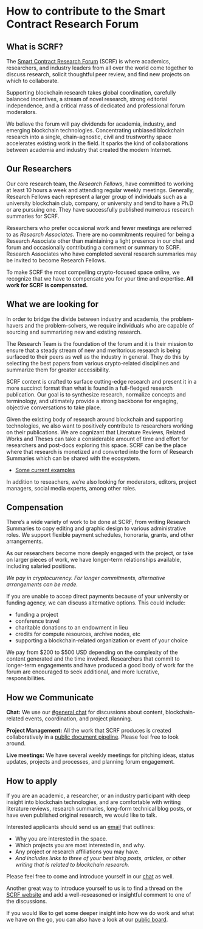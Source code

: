 # How to contribute to the Smart Contract Research Forum

## What is SCRF?

The [Smart Contract Research Forum](https://www.smartcontractresearch.org/) (SCRF) is where academics, researchers, and industry leaders from all over the world come together to discuss research, solicit thoughtful peer review, and find new projects on which to collaborate.

Supporting blockchain research takes global coordination, carefully balanced incentives, a stream of novel research, strong editorial independence, and a critical mass of dedicated and professional forum moderators.

We believe the forum will pay dividends for academia, industry, and emerging blockchain technologies. Concentrating unbiased blockchain research into a single, chain-agnostic, civil and trustworthy space accelerates existing work in the field. It sparks the kind of collaborations between academia and industry that created the modern Internet.

## Our Researchers

Our core research team, the _Research Fellows_, have committed to working at least 10 hours a week and attending regular weekly meetings. Generally, Research Fellows each represent a larger group of individuals such as a university blockchain club, company, or university and tend to have a Ph.D or are pursuing one. They have successfully published numerous research summaries for SCRF.

Researchers who prefer occasional work and fewer meetings are referred to as _Research Associates_. There are no commitments required for being a Research Associate other than maintaining a light presence in our chat and forum and occasionally contributing a comment or summary to SCRF. Research Associates who have completed several research summaries may be invited to become Research Fellows.

To make SCRF the most compelling crypto-focused space online, we recognize that we have to compensate you for your time and expertise. **All work for SCRF is compensated.**

## What we are looking for

In order to bridge the divide between industry and academia, the problem-havers and the problem-solvers, we require individuals who are capable of sourcing and summarizing new and existing research.

The Research Team is the foundation of the forum and it is their mission to ensure that a steady stream of new and meritorious research is being surfaced to their peers as well as the industry in general. They do this by selecting the best papers from various crypto-related disciplines and summarize them for greater accessibility.

SCRF content is crafted to surface cutting-edge research and present it in a more succinct format than what is found in a full-fledged research publication. Our goal is to synthesize research, normalize concepts and terminology, and ultimately provide a strong backbone for engaging, objective conversations to take place.

Given the existing body of research around blockchain and supporting technologies, we also want to positively contribute to researchers working on their publications. We are cognizant that Literature Reviews, Related Works and Theses can take a considerable amount of time and effort for researchers and post-docs exploring this space. SCRF can be the place where that research is monetized and converted into the form of Research Summaries which can be shared with the ecosystem.

* [Some current examples](https://www.smartcontractresearch.org/tag/summary)

In addition to reseachers, we’re also looking for moderators, editors, project managers, social media experts, among other roles.

## Compensation

There’s a wide variety of work to be done at SCRF, from writing Research Summaries to copy editing and graphic design to various administrative roles. We support flexible payment schedules, honoraria, grants, and other arrangements.

As our researchers become more deeply engaged with the project, or take on larger pieces of work, we have longer-term relationships available, including salaried positions.

_We pay in cryptocurrency. For longer commitments, alternative arrangements can be made._

If you are unable to accep direct payments because of your university or funding agency, we can discuss alternative options. This could include:

* funding a project
* conference travel
* charitable donations to an endowment in lieu
* credits for compute resources, archive nodes, etc
* supporting a blockchain-related organization or event of your choice

We pay from $200 to $500 USD depending on the complexity of the content generated and the time involved. Researchers that commit to longer-term engagements and have produced a good body of work for the forum are encouraged to seek additional, and more lucrative, responsibilities.

## How we Communicate

**Chat:** We use our [#general chat](https://discord.com/channels/784234332617048065/784234333111451670) for discussions about content, blockchain-related events, coordination, and project planning.

**Project Management:** All the work that SCRF produces is created collaboratively in a [public document pipeline](https://github.com/orgs/smartcontractresearchforum/projects/5). Please feel free to look around.

**Live meetings:** We have several weekly meetings for pitching ideas, status updates, projects and processes, and planning forum engagement.

## How to apply

If you are an academic, a researcher, or an industry participant with deep insight into blockchain technologies, and are comfortable with writing literature reviews, research summaries, long-form technical blog posts, or have even published original research, we would like to talk.

Interested applicants should send us an [email](mailto:rich@smartcontractresearch.org) that outlines:

* Why you are interested in the space.
* Which projects you are most interested in, and why.
* Any project or research affiliations you may have.
* _And includes links to three of your best blog posts, articles, or other writing that is related to blockchain research._

Please feel free to come and introduce yourself in our [chat](https://discord.gg/7WPRb8FHvd) as well.

Another great way to introduce yourself to us is to find a thread on the [SCRF website](https://www.smartcontractresearch.org/) and add a well-reseasoned or insightful comment to one of the discussions.

If you would like to get some deeper insight into how we do work and what we have on the go, you can also have a look at our [public board](https://github.com/orgs/smartcontractresearchforum/projects/5).
